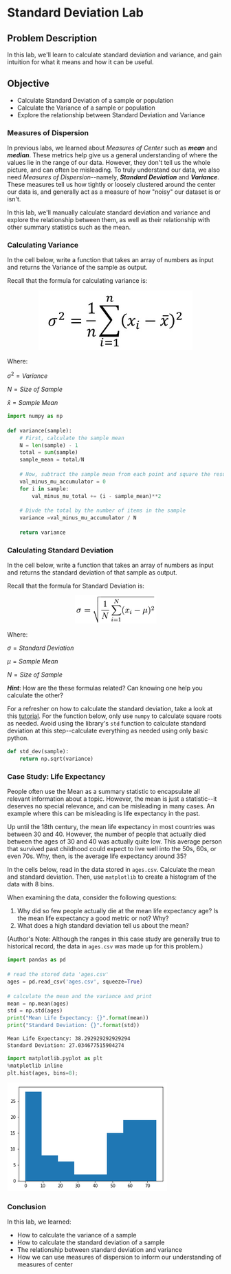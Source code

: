 
# Standard Deviation Lab

## Problem Description

In this lab, we'll learn to calculate standard deviation and variance, and gain intuition for what it means and how it can be useful.


## Objective
* Calculate Standard Deviation of a sample or population
* Calculate the Variance of a sample or population
* Explore the relationship between Standard Deviation and Variance


### Measures of Dispersion

In previous labs, we learned about _Measures of Center_ such as **_mean_** and **_median_**.  These metrics help give us a general understanding of where the values lie in the range of our data. However, they don't tell us the whole picture, and can often be misleading.  To truly understand our data, we also need _Measures of Dispersion_--namely, **_Standard Deviation_** and **_Variance_**.  These measures tell us how tightly or loosely clustered around the center our data is, and generally act as a measure of how "noisy" our dataset is or isn't.

In this lab, we'll manually calculate standard deviation and variance and explore the relationship between them, as well as their relationship with other summary statistics such as the mean. 

### Calculating Variance

In the cell below, write a function that takes an array of numbers as input and returns the Variance of the sample as output. 

Recall that the formula for calculating variance is:

<center><img src='variance-formula.jpg'></center>

Where:

$\sigma^2 = Variance$

$N = Size\ of\ Sample$

$\bar{x} = Sample\ Mean$


```python
import numpy as np

def variance(sample):
    # First, calculate the sample mean
    N = len(sample) - 1
    total = sum(sample)
    sample_mean = total/N
    
    # Now, subtract the sample mean from each point and square the result. 
    val_minus_mu_accumulator = 0
    for i in sample:
        val_minus_mu_total += (i - sample_mean)**2
    
    # Divde the total by the number of items in the sample  
    variance =val_minus_mu_accumulator / N
    
    return variance
```

### Calculating Standard Deviation

In the cell below, write a function that takes an array of numbers as input and returns the standard deviation of that sample as output.  

Recall that the formula for Standard Deviation is:

<center><img src='standard-deviation-formula.gif'></center>

Where:

$\sigma = Standard\ Deviation$

$\mu = Sample\ Mean$

$N = Size\ of\ Sample$

**_Hint_**: How are the these formulas related? Can knowing one help you calculate the other?

For a refresher on how to calculate the standard deviation, take a look at this [tutorial](https://www.mathsisfun.com/data/standard-deviation-formulas.html). For the function below, only use `numpy` to calculate square roots as needed. Avoid using the library's `std` function to calculate standard deviation at this step--calculate everything as needed using only basic python.  


```python
def std_dev(sample):
    return np.sqrt(variance)
```

### Case Study: Life Expectancy

People often use the Mean as a summary statistic to encapsulate all relevant information about a topic.  However, the mean is just a statistic--it deserves no special relevance, and can be misleading in many cases.  An example where this can be misleading is life expectancy in the past.  

Up until the 18th century, the mean life expectancy in most countries was between 30 and 40.  However, the number of people that actually died between the ages of 30 and 40 was actually quite low.  This average person that survived past childhood could expect to live well into the 50s, 60s, or even 70s.  Why, then, is the average life expectancy around 35?

In the cells below, read in the data stored in `ages.csv`.  Calculate the mean and standard deviation.  Then, use `matplotlib` to create a histogram of the data with 8 bins.  

When examining the data, consider the following questions:

1.  Why did so few people actually die at the mean life expectancy age? Is the mean life expectancy a good metric or not? Why?
1.  What does a high standard deviation tell us about the mean?  

(Author's Note: Although the ranges in this case study are generally true to historical record, the data in `ages.csv` was made up for this problem.)


```python
import pandas as pd

# read the stored data 'ages.csv'
ages = pd.read_csv('ages.csv', squeeze=True)

# calculate the mean and the variance and print
mean = np.mean(ages)
std = np.std(ages)
print("Mean Life Expectancy: {}".format(mean))
print("Standard Deviation: {}".format(std))
```

    Mean Life Expectancy: 38.292929292929294
    Standard Deviation: 27.034677515904274



```python
import matplotlib.pyplot as plt
%matplotlib inline
plt.hist(ages, bins=8);
```


![png](index_files/index_6_0.png)


### Conclusion

In this lab, we learned:
* How to calculate the variance of a sample
* How to calculate the standard deviation of a sample
* The relationship between standard deviation and variance
* How we can use measures of dispersion to inform our  understanding of measures of center
